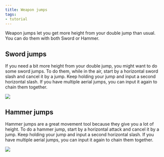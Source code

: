 ```yaml
---
title: Weapon jumps
tags:
- tutorial
---
```


Weapon jumps let you get more height from your double jump than usual. You can do them with both Sword or Hammer.

## Sword jumps

If you need a bit more height from your double jump, you might want to do some sword jumps. To do them, while in the air, start by a horizontal sword slash and cancel it by a jump. Keep holding your jump and input a second horizontal slash. If you have multiple aerial jumps, you can input it again to chain them together.


![](https://i.giphy.com/media/kHoV0tEEXZd3Bn1VqT/giphy.webp)

## Hammer jumps

Hammer jumps are a great movement tool because they give you a lot of height. To do a hammer jump, start by a horizontal attack and cancel it by a jump. Keep holding your jump and input a second horizontal slash. If you have multiple aerial jumps, you can input it again to chain them together.


![](https://i.giphy.com/media/3kOxTLsuknmJy9Aw6L/giphy.webp) 

